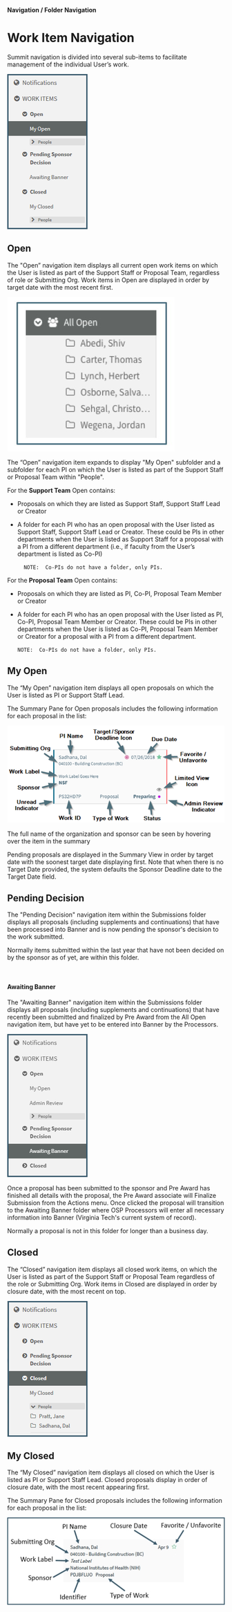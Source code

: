 **Navigation / Folder Navigation**

# Work Item Navigation
Summit navigation is divided into several sub-items to facilitate management of the individual User’s work.

![Navigation Folders](../images/navigation/NavProp_Navigation.png)

## Open
The "Open” navigation item displays all current open work items on which the User is listed as part of the Support Staff or Proposal Team, regardless of role or Submitting Org.   Work items in Open are displayed in order by target date with the most recent first.

![All Open Subfolders](../images/navigation/NavProp_AllOpenSubFolders.jpg)

The “Open” navigation item expands to display "My Open" subfolder and a subfolder for each PI on which the User is listed as part of the Support Staff or Proposal Team within "People".

For the **Support Team** Open contains:

- Proposals on which they are listed as Support Staff, Support Staff Lead or Creator

- A folder for each PI who has an open proposal with the User listed as Support Staff, Support Staff Lead or Creator.  These could be PIs in other departments when the User is listed as Support Staff for a proposal with a PI from a different department (i.e., if faculty from the User’s department is listed as Co-PI)

        NOTE:  Co-PIs do not have a folder, only PIs.  

For the **Proposal Team** Open contains:

-	Proposals on which they are listed as PI, Co-PI, Proposal Team Member or Creator

-	A folder for each PI who has an open proposal with the User listed as PI, Co-PI, Proposal Team Member or Creator.  These could be PIs in other departments when the User is listed as Co-PI, Proposal Team Member or Creator for a proposal with a PI from a different department.  

        NOTE:  Co-PIs do not have a folder, only PIs.

## My Open
The “My Open” navigation item displays all open proposals on which the User is listed as PI or Support Staff Lead.  

The Summary Pane for Open proposals includes the following information for each proposal in the list:

![Summary Pane Labels](../images/releaseNotes/summaryPaneLabels.png)

The full name of the organization and sponsor can be seen by hovering over the item in the summary

Pending proposals are displayed in the Summary View in order by target date with the soonest target date displaying first.   Note that when there is no Target Date provided, the system defaults the Sponsor Deadline date to the Target Date field.

## Pending Decision
The "Pending Decision" navigation item within the Submissions folder displays all proposals (including supplements and continuations) that have been processed into Banner and is now pending the sponsor's decision to the work submitted.

Normally items submitted within the last year that have not been decided on by the sponsor as of yet, are within this folder.

<br>

#### Awaiting Banner
The "Awaiting Banner" navigation item within the Submissions folder displays all proposals (including supplements and continuations) that have recently been submitted and finalized by Pre Award from the All Open navigation item, but have yet to be entered into Banner by the Processors.

![Submissions](../images/navigation/NavProp_AwaitingBanner.png)

Once a proposal has been submitted to the sponsor and Pre Award has finished all details with the proposal, the Pre Award associate will Finalize Submission from the Actions menu.  Once clicked the proposal will transition to the Awaiting Banner folder where OSP Processors will enter all necessary information into Banner (Virginia Tech's current system of record).  

Normally a proposal is not in this folder for longer than a business day.

## Closed
The “Closed” navigation item displays all closed work items, on which the User is listed as part of the Support Staff or Proposal Team regardless of the role or Submitting Org.   Work items in Closed are displayed in order by closure date, with the most recent on top.

![All Closed](../images/navigation/NavProp_Closed.png)

## My Closed
The “My Closed” navigation item displays all closed on which the User is listed as PI or Support Staff Lead.  Closed proposals display in order of closure date, with the most recent appearing first.

The Summary Pane for Closed proposals includes the following information for each proposal in the list:

![Closed Summary Text](../images/navigation/NavProp_ClosedSummaryText.jpg)

<br>
